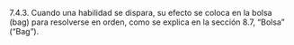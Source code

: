 7.4.3. Cuando una habilidad se dispara, su efecto se coloca en la bolsa (bag) para resolverse en orden, como se explica en la sección 8.7, “Bolsa” (“Bag”).